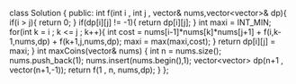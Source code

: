 class Solution {
public:
int f(int i , int j , vector<int>& nums,vector<vector<int>>& dp){
if(i > j){
return 0;
}
if(dp[i][j] != -1){
return dp[i][j];
}
int maxi = INT_MIN;
for(int k = i ; k <= j ; k++){
int cost = nums[i-1]*nums[k]*nums[j+1] + f(i,k-1,nums,dp) + f(k+1,j,nums,dp);
maxi = max(maxi,cost);
}
return dp[i][j] = maxi;
}
int maxCoins(vector<int>& nums) {
int n = nums.size();
nums.push_back(1);
nums.insert(nums.begin(),1);
vector<vector<int>> dp(n+1 , vector<int>(n+1,-1));
return f(1 , n, nums,dp);
}
};